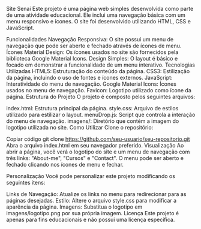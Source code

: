 Site Senai
Este projeto é uma página web simples desenvolvida como parte de uma atividade educacional. Ele inclui uma navegação básica com um menu responsivo e ícones. O site foi desenvolvido utilizando HTML, CSS e JavaScript.

Funcionalidades
Navegação Responsiva: O site possui um menu de navegação que pode ser aberto e fechado através de ícones de menu.
Ícones Material Design: Os ícones usados no site são fornecidos pela biblioteca Google Material Icons.
Design Simples: O layout é básico e focado em demonstrar a funcionalidade de um menu interativo.
Tecnologias Utilizadas
HTML5: Estruturação do conteúdo da página.
CSS3: Estilização da página, incluindo o uso de fontes e ícones externos.
JavaScript: Interatividade do menu de navegação.
Google Material Icons: Ícones usados no menu de navegação.
Favicon: Logotipo utilizado como ícone da página.
Estrutura do Projeto
O projeto é composto pelos seguintes arquivos:

index.html: Estrutura principal da página.
style.css: Arquivo de estilos utilizado para estilizar o layout.
menuDrop.js: Script que controla a interação do menu de navegação.
imagens/: Diretório que contém a imagem do logotipo utilizada no site.
Como Utilizar
Clone o repositório:

Copiar código
git clone https://github.com/seu-usuario/seu-repositorio.git
Abra o arquivo index.html em seu navegador preferido.
Visualização
Ao abrir a página, você verá o logotipo do site e um menu de navegação com três links: "About-me", "Cursos" e "Contact". O menu pode ser aberto e fechado clicando nos ícones de menu e fechar.

Personalização
Você pode personalizar este projeto modificando os seguintes itens:

Links de Navegação: Atualize os links no menu para redirecionar para as páginas desejadas.
Estilo: Altere o arquivo style.css para modificar a aparência da página.
Imagens: Substitua o logotipo em imagens/logotipo.png por sua própria imagem.
Licença
Este projeto é apenas para fins educacionais e não possui uma licença específica.
